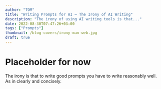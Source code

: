 ```yaml
---
author: "TOM"
title: "Writing Prompts for AI – The Irony of AI Writing"
description: "The irony of using AI writing tools is that..."
date: 2022-08-30T07:47:26+03:00
tags: ["Prompts"]
thumbnail: /blog-covers/irony-man-web.jpg
draft: true
---
```


# Placeholder for now #

The irony is that to write good prompts you have to write reasonably well. As in clearly and concisely.